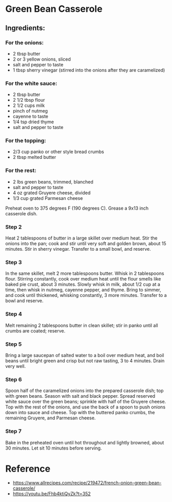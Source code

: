 # Green Bean Casserole

## Ingredients:

### For the onions:
- 2 tbsp butter
- 2 or 3 yellow onions, sliced
- salt and pepper to taste
- 1 tbsp sherry vinegar (stirred into the onions after they are caramelized)

### For the white sauce:
- 2 tbsp butter
- 2 1/2 tbsp flour
- 2 1/2 cups milk
- pinch of nutmeg
- cayenne to taste
- 1/4 tsp dried thyme
- salt and pepper to taste

### For the topping:
- 2/3 cup panko or other style bread crumbs
- 2 tbsp melted butter

### For the rest:
- 2 lbs green beans, trimmed, blanched
- salt and pepper to taste
- 4 oz grated Gruyere cheese, divided
- 1/3 cup grated Parmesan cheese

Preheat oven to 375 degrees F (190 degrees C). Grease a 9x13 inch casserole dish.

### Step 2
Heat 2 tablespoons of butter in a large skillet over medium heat. Stir the onions into the pan; cook and stir until very soft and golden brown, about 15 minutes. Stir in sherry vinegar. Transfer to a small bowl, and reserve.

### Step 3
In the same skillet, melt 2 more tablespoons butter. Whisk in 2 tablespoons flour. Stirring constantly, cook over medium heat until the flour smells like baked pie crust, about 3 minutes. Slowly whisk in milk, about 1/2 cup at a time, then whisk in nutmeg, cayenne pepper, and thyme. Bring to simmer, and cook until thickened, whisking constantly, 3 more minutes. Transfer to a bowl and reserve.

### Step 4
Melt remaining 2 tablespoons butter in clean skillet; stir in panko until all crumbs are coated; reserve.

### Step 5
Bring a large saucepan of salted water to a boil over medium heat, and boil beans until bright green and crisp but not raw tasting, 3 to 4 minutes. Drain very well.

### Step 6
Spoon half of the caramelized onions into the prepared casserole dish; top with green beans. Season with salt and black pepper. Spread reserved white sauce over the green beans; sprinkle with half of the Gruyere cheese. Top with the rest of the onions, and use the back of a spoon to push onions down into sauce and cheese. Top with the buttered panko crumbs, the remaining Gruyere, and Parmesan cheese.

### Step 7
Bake in the preheated oven until hot throughout and lightly browned, about 30 minutes. Let sit 10 minutes before serving.

# Reference
- https://www.allrecipes.com/recipe/219472/french-onion-green-bean-casserole/
- https://youtu.be/Fhb4ktiQyZk?t=352
